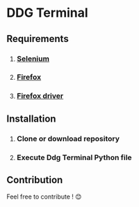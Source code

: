 # DDG Terminal
## Requirements
 1. ### [Selenium](https://selenium-python.readthedocs.io/installation.html) 
 2. ### [Firefox](https://www.mozilla.org/en-US/firefox/new/?redirect_source=github-com)
 3. ### [Firefox driver](https://github.com/mozilla/geckodriver/releases)
## Installation
 1. ### Clone or download repository
 2. ### Execute Ddg Terminal Python file
 ## Contribution
 Feel free to contribute ! :blush:
